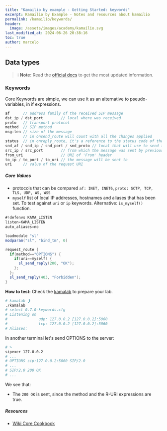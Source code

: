 ```yaml
---
title: "Kamailio by example - Getting Started: keywords"
excerpt: Kamailio by Example - Notes and resources about kamailio
permalink: /kamailio/keywords/
header:
  image: /assets/images/academy/kamailio.svg
last_modified_at: 2024-06-26 20:38:16
toc: true
author: marcelo
---
```


## Data types

> :information_source: **Note:** Read the [official docs](https://www.kamailio.org/wikidocs/cookbooks/devel/core/) to get the most updated information.

### Keywords

Core Keywords are simple, we can use it as an alternative to pseudo-variables, in if expressions.

```c#
af      // address family of the received SIP message
dst_ip / dst_port        // local where was received
proto   // transport protocol
method  // SIP method
msg:len // size of the message
        // in onsend_route will count with all the changes applied
status  // in onreply_route, it's a reference to the status code of the reply
snd_af / snd_ip / snd_port / snd_proto // local that will use to send the message
src_ip / src_port        // from which the message was sent by previous hop
from_uri                 // URI of 'From' header
to_ip / to_port / to_uri // the message will be sent to
uri     // value of the request URI
```

##### Core Values

* protocols that can be compared `af: INET, INET6`,  `proto: SCTP, TCP, TLS, UDP, WS, WSS`
* `myself` list of local IP addresses, hostnames and aliases that has been set. To test against `uri` or `ip` keywords. Alternative: `is_myself()` function.

```c#
#!defenvs KAMA_LISTEN
listen=KAMA_LISTEN
auto_aliases=no

loadmodule "sl"
modparam("sl", "bind_tm", 0)

request_route {
  if(method=="OPTIONS") {
    if(uri==myself) {
      sl_send_reply(200, "OK");
    };
  };
  sl_send_reply(403, "Forbidden");
}
```

**How to test:** Check the [kamalab](/kamailio/kamalab/) to prepare your lab.
```sh
# kamalab ❯
./kamalab
# select 0.7.0-keywords.cfg
# Listening on
#              udp: 127.0.0.2 [127.0.0.2]:5060
#              tcp: 127.0.0.2 [127.0.0.2]:5060
# Aliases:
```

In another terminal let's send OPTIONS to the server:
```sh
# >
sipexer 127.0.0.2
# ...
# OPTIONS sip:127.0.0.2:5060 SIP/2.0
# ...
# SIP/2.0 200 OK
# ...
```

We see that:
* The `200 OK` is sent, since the method and the R-URI expressions are true.

##### Resources
* [Wiki Core Cookbook](https://www.kamailio.org/wikidocs/cookbooks/devel/core/)
